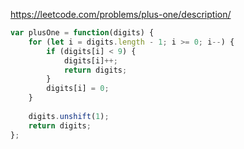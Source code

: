 https://leetcode.com/problems/plus-one/description/

```js
var plusOne = function(digits) {
    for (let i = digits.length - 1; i >= 0; i--) {
        if (digits[i] < 9) {
            digits[i]++;
            return digits;
        }
        digits[i] = 0;
    }
    
    digits.unshift(1);
    return digits;
};
```